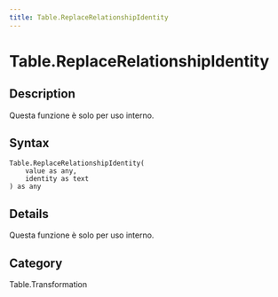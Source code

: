 ```yaml
---
title: Table.ReplaceRelationshipIdentity
---
```


# Table.ReplaceRelationshipIdentity


## Description

Questa funzione è solo per uso interno.


## Syntax

```powerquery
Table.ReplaceRelationshipIdentity(
    value as any,
    identity as text
) as any
```


## Details

Questa funzione è solo per uso interno.



## Category
Table.Transformation
